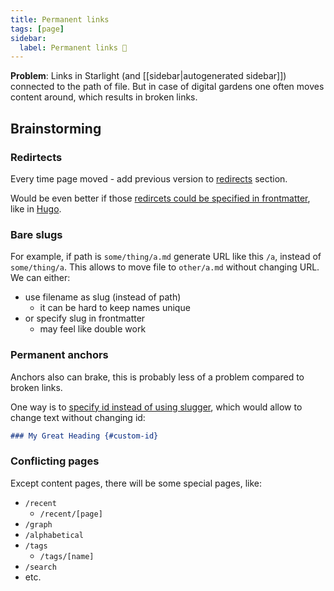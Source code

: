 ```yaml
---
title: Permanent links
tags: [page]
sidebar:
  label: Permanent links 🧠
---
```


**Problem**: Links in Starlight (and [[sidebar|autogenerated sidebar]]) connected to the path of file. But in case of digital gardens one often moves content around, which results in broken links.

## Brainstorming

### Redirtects

Every time page moved - add previous version to [redirects](https://docs.astro.build/en/guides/routing/#redirects) section.

Would be even better if those [redircets could be specified in frontmatter](https://github.com/withastro/starlight/discussions/1847), like in [Hugo](https://gohugo.io/content-management/urls/#aliases).

### Bare slugs

For example, if path is `some/thing/a.md` generate URL like this `/a`, instead of `some/thing/a`. This allows to move file to `other/a.md` without changing URL. We can either:

- use filename as slug (instead of path)
  - it can be hard to keep names unique
- or specify slug in frontmatter
  - may feel like double work

### Permanent anchors

Anchors also can brake, this is probably less of a problem compared to broken links.

One way is to [specify id instead of using slugger](https://www.markdownguide.org/extended-syntax/#heading-ids), which would allow to change text without changing id:

```md
### My Great Heading {#custom-id}
```

### Conflicting pages

Except content pages, there will be some special pages, like:

- `/recent`
  - `/recent/[page]`
- `/graph`
- `/alphabetical`
- `/tags`
  - `/tags/[name]`
- `/search`
- etc.
